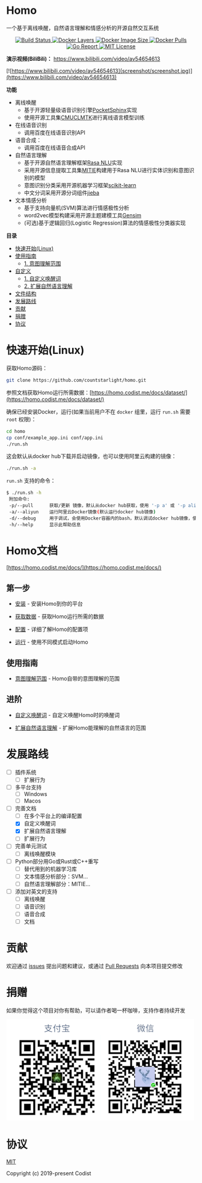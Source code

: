 Homo
======== 

一个基于离线唤醒，自然语言理解和情感分析的开源自然交互系统

<p align="center">
  <a href="https://travis-ci.org/countstarlight/homo">
    <img src="https://travis-ci.org/countstarlight/homo.svg?branch=master" alt="Build Status">
  </a>
  <a href="https://hub.docker.com/r/countstarlight/homo">
    <img src="https://img.shields.io/microbadger/layers/countstarlight/homo.svg" alt="Docker Layers">
  </a>
  <a href="https://hub.docker.com/r/countstarlight/homo">
    <img src="https://img.shields.io/microbadger/image-size/countstarlight/homo.svg" alt="Docker Image Size">
  </a>
  <a href="https://hub.docker.com/r/countstarlight/homo">
    <img src="https://img.shields.io/docker/pulls/countstarlight/homo.svg" alt="Docker Pulls">
  </a>
  <a href="https://goreportcard.com/report/github.com/countstarlight/homo">
    <img src="https://goreportcard.com/badge/github.com/countstarlight/homo" alt="Go Report">
  </a>
  <a href="https://github.com/countstarlight/homo/blob/master/LICENSE">
    <img src="https://img.shields.io/badge/license-MIT-blue.svg?style=flat" alt="MIT License">
  </a>
</p>

**演示视频(BiliBili)：**
https://www.bilibili.com/video/av54654613

[![https://www.bilibili.com/video/av54654613](screenshot/screenshot.jpg)](https://www.bilibili.com/video/av54654613)

**功能**

* 离线唤醒
  * 基于开源轻量级语音识别引擎[PocketSphinx](https://github.com/cmusphinx/pocketsphinx)实现
  * 使用开源工具集[CMUCLMTK](http://www.speech.cs.cmu.edu/SLM/toolkit_documentation.html)进行离线语言模型训练
* 在线语音识别
  * 调用百度在线语音识别API
* 语音合成：
  * 调用百度在线语音合成API
* 自然语言理解
  * 基于开源自然语言理解框架[Rasa NLU](https://github.com/RasaHQ/rasa)实现
  * 采用开源信息提取工具集[MITIE](https://github.com/mit-nlp/MITIE)构建用于Rasa NLU进行实体识别和意图识别的模型
  * 意图识别分类采用开源机器学习框架[scikit-learn](https://github.com/scikit-learn/scikit-learn)
  * 中文分词采用开源分词组件[jieba](https://github.com/fxsjy/jieba)
* 文本情感分析
  * 基于支持向量机(SVM)算法进行情感极性分析
  * word2vec模型构建采用开源主题建模工具[Gensim](https://github.com/RaRe-Technologies/gensim)
  * (可选)基于逻辑回归(Logistic Regression)算法的情感极性分类器实现

**目录**

<!-- TOC -->

- [快速开始(Linux)](#快速开始linux)
- [使用指南](#使用指南)
    - [1. 意图理解范围](#1-意图理解范围)
- [自定义](#自定义)
    - [1. 自定义唤醒词](#1-自定义唤醒词)
    - [2. 扩展自然语言理解](#2-扩展自然语言理解)
- [文件结构](#文件结构)
- [发展路线](#发展路线)
- [贡献](#贡献)
- [捐赠](#捐赠)
- [协议](#协议)

<!-- /TOC -->

# 快速开始(Linux)

获取Homo源码：

```bash
git clone https://github.com/countstarlight/homo.git
```

参照文档获取Homo运行所需数据：[https://homo.codist.me/docs/dataset/](https://homo.codist.me/docs/dataset/)

确保已经安装Docker，运行(如果当前用户不在 `docker` 组里，运行 `run.sh` 需要 `root` 权限)：

```bash
cd homo
cp conf/example_app.ini conf/app.ini
./run.sh
```

这会默认从docker hub下载并启动镜像，也可以使用阿里云构建的镜像：

```bash
./run.sh -a
```

`run.sh` 支持的命令：

```bash
$ ./run.sh -h
 附加命令:
 -p/--pull      获取/更新 镜像，默认从docker hub获取，使用 '-p a' 或 '-p ali' 从阿里云获取
 -a/--aliyun    运行阿里云Docker镜像(默认运行docker hub镜像)
 -d/--debug     用于调试，会使用Docker容器内的bash，默认调试docker hub镜像，使用 '-d a' 或 '-d ali' 调试阿里云镜像
 -h/--help      显示此帮助信息
```

# Homo文档

[https://homo.codist.me/docs/](https://homo.codist.me/docs/)

## 第一步

* [安装](https://homo.codist.me/docs/install/) - 安装Homo到你的平台

* [获取数据](https://homo.codist.me/docs/dataset/) - 获取Homo运行所需的数据

* [配置](https://homo.codist.me/docs/config/) - 详细了解Homo的配置项

* [运行](https://homo.codist.me/docs/run/) - 使用不同模式启动Homo

## 使用指南

* [意图理解范围](https://homo.codist.me/docs/intent/) - Homo自带的意图理解的范围

## 进阶

* [自定义唤醒词](https://homo.codist.me/docs/wake-up/) - 自定义唤醒Homo时的唤醒词

* [扩展自然语言理解](https://homo.codist.me/docs/nlu/) - 扩展Homo能理解的自然语言的范围

# 发展路线

- [ ] 插件系统
    - [ ] 扩展行为

- [ ] 多平台支持
    - [ ] Windows
    - [ ] Macos

- [ ] 完善文档
    - [ ] 在多个平台上的编译配置
    - [x] 自定义唤醒词
    - [x] 扩展自然语言理解
    - [ ] 扩展行为

- [ ] 完善单元测试
    - [ ] 离线唤醒模块

- [ ] Python部分用Go或Rust或C++重写
    - [ ] 替代用到的机器学习库
    - [ ] 文本情感分析部分：SVM...
    - [ ] 自然语言理解部分：MITIE...

- [ ] 添加对英文的支持
    - [ ] 离线唤醒
    - [ ] 语音识别
    - [ ] 语音合成
    - [ ] 文档

# 贡献

欢迎通过 [issues](https://github.com/countstarlight/homo/issues) 提出问题和建议，或通过 [Pull Requests](https://github.com/countstarlight/homo/pulls) 向本项目提交修改

# 捐赠

如果你觉得这个项目对你有帮助，可以请作者喝一杯咖啡，支持作者持续开发

![donate.png](screenshot/donate.png)

# 协议

[MIT](https://github.com/countstarlight/homo/blob/master/LICENSE)

Copyright (c) 2019-present Codist
